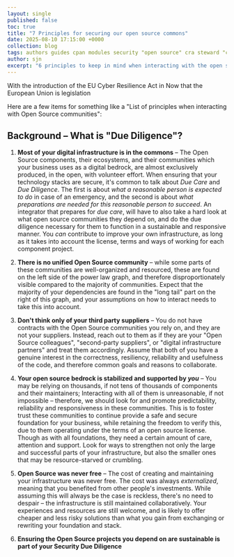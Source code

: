 ```yaml
---
layout: single
published: false
toc: true
title: "7 Principles for securing our open source commons"
date: 2025-08-10 17:15:00 +0000
collection: blog
tags: authors guides cpan modules security "open source" cra steward "cyber resilience act" principles
author: sjn
excerpt: "6 principles to keep in mind when interacting with the open source software projects you depend on. Don't forget these!"
---
```


With the introduction of the EU Cyber Resilience Act in 
Now that the European Union is legislation

Here are a few items for something like a "List of principles when interacting with Open Source communities":

## Background – What is "Due Diligence"?

1. **Most of your digital infrastructure is in the commons** – The Open Source components, their ecosystems, and their communities which your business uses as a digital bedrock, are almost exclusively produced, in the open, with volunteer effort.
When ensuring that your technology stacks are secure, it's common to talk about _Due Care_ and _Due Diligence_.
The first is about _what a reasonable person is expected to do_ in case of an emergency, and the second is about _what preparations are needed for this reasonable person to succeed_.
An integrator that prepares for _due care_, will have to also take a hard look at what open source communities they depend on, and do the due diligence necessary for them to function in a sustainable and responsive manner.
You _can_ contribute to improve your own infrastructure, as long as it takes into account the license, terms and ways of working for each component project.

2. **There is no unified Open Source community** – while some parts of these communities are well-organized and resourced, these are found on the left side of the power law graph, and therefore disproportionately visible compared to the majority of communities.
Expect that the majority of your dependencies are found in the "long tail" part on the right of this graph, and your assumptions on how to interact needs to take this into account.

3. **Don't think only of your third party suppliers** – You do not have contracts with the Open Source communities you rely on, and they are not your suppliers.
Instead, reach out to them as if they are your "Open Source colleagues", "second-party suppliers", or "digital infrastructure partners" and treat them accordingly.
Assume that both of you have a genuine interest in the correctness, resiliency, reliability and usefulness of the code, and therefore common goals and reasons to collaborate.

4. **Your open source bedrock is stabilized and supported by _you_** – You may be relying on thousands, if not tens of thousands of components and their maintainers; Interacting with all of them is unreasonable, if not impossible – therefore, we should look for and promote predictability, reliability and responsiveness in these communities.
This is to foster trust these communities to continue provide a safe and secure foundation for your business, while retaining the freedom to verify this, due to them operating under the terms of an open source license.
Though as with all foundations, they need a certain amount of care, attention and support.
Look for ways to strengthen not only the large and successful parts of your infrastructure, but also the smaller ones that may be resource-starved or crumbling.

5. **Open Source was never free** – The cost of creating and maintaining your infrastructure was never free.
The cost was always _externalized_, meaning that you benefited from other people's investments.
While assuming this will always be the case is reckless, there's no need to despair – the infrastructure is still maintained collaboratively. Your experiences and resources are still welcome, and is likely to offer cheaper and less risky solutions than what you gain from exchanging or rewriting your foundation and stack.

6. **Ensuring the Open Source projects you depend on are sustainable is part of your Security Due Diligence**

